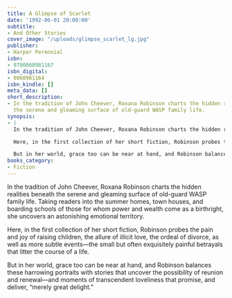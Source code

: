 ```yaml
---
title: A Glimpse of Scarlet
date: '1992-06-01 20:00:00'
subtitle:
- And Other Stories
cover_image: "/uploads/glimpse_scarlet_lg.jpg"
publisher:
- Harper Perennial
isbn:
- 9780060981167
isbn_digital:
- 0060981164
isbn_kindle: []
meta_data: []
short_description:
- In the tradition of John Cheever, Roxana Robinson charts the hidden realities beneath
  the serene and gleaming surface of old-guard WASP family life.
synopsis:
- |
  In the tradition of John Cheever, Roxana Robinson charts the hidden realities beneath the serene and gleaming surface of old-guard WASP family life. Taking readers into the summer homes, town houses, and boarding schools of those for whom power and wealth come as a birthright, she uncovers an astonishing emotional territory.

  Here, in the first collection of her short fiction, Robinson probes the pain and joy of raising children, the allure of illicit love, the ordeal of divorce, as well as more subtle events—the small but often exquisitely painful betrayals that litter the course of a life.

  But in her world, grace too can be near at hand, and Robinson balances these harrowing portraits with stories that uncover the possibility of reunion and renewal—and moments of transcendent loveliness that promise, and deliver, “merely great delight.”
books_category:
- Fiction
---
```

In the tradition of John Cheever, Roxana Robinson charts the hidden realities beneath the serene and gleaming surface of old-guard WASP family life. Taking readers into the summer homes, town houses, and boarding schools of those for whom power and wealth come as a birthright, she uncovers an astonishing emotional territory.

Here, in the first collection of her short fiction, Robinson probes the pain and joy of raising children, the allure of illicit love, the ordeal of divorce, as well as more subtle events—the small but often exquisitely painful betrayals that litter the course of a life.

But in her world, grace too can be near at hand, and Robinson balances these harrowing portraits with stories that uncover the possibility of reunion and renewal—and moments of transcendent loveliness that promise, and deliver, “merely great delight.”

